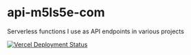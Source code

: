 # api-m5ls5e-com

Serverless functions I use as API endpoints in various projects

[![Vercel Deployment Status](https://img.shields.io/github/deployments/mikesprague/api-m5ls5e-com/production?label=Vercel%20%28build%20%26%20deploy%29&logo=Vercel&logoColor=white)](https://vercel.com/m5ls5e/api-m5ls5e-com/deployments)
